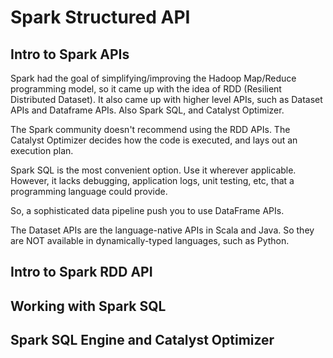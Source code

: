 # Spark Structured API
## Intro to Spark APIs
Spark had the goal of simplifying/improving the Hadoop Map/Reduce programming model, so it came up with the idea of RDD (Resilient Distributed Dataset). It also came up with higher level APIs, such as Dataset APIs and Dataframe APIs. Also Spark SQL, and Catalyst Optimizer. 

The Spark community doesn't recommend using the RDD APIs. The Catalyst Optimizer decides how the code is executed, and lays out an execution plan. 

Spark SQL is the most convenient option. Use it wherever applicable. However, it lacks debugging, application logs, unit testing, etc, that a programming language could provide. 

So, a sophisticated data pipeline push you to use DataFrame APIs.

The Dataset APIs are the language-native APIs in Scala and Java. So they are NOT available in dynamically-typed languages, such as Python. 

## Intro to Spark RDD API


## Working with Spark SQL


## Spark SQL Engine and Catalyst Optimizer

